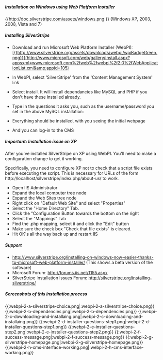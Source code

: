 
##### Installation on Windows using Web Platform Installer

{{http://doc.silverstripe.com/assets/windows.png }}
(Windows XP, 2003, 2008, Vista and 7)

##### Installing SilverStripe
*  Download and run Microsoft Web Platform Installer (WebPI):
[{{http://www.silverstripe.org/assets/downloads/webpi/wpiBadgeGreen.png}}](http://www.microsoft.com/web/gallery/install.aspx?appsxml=www.microsoft.com%2fweb%2fwebpi%2f2.0%2fWebApplicationList.xml&amp;appid=105)

*  In WebPI, select 'SilverStripe' from the 'Content Management System' link
*  Select install. It will install dependancies like MySQL and PHP if you don't have these installed already.
*  Type in the questions it asks you, such as the username/password you set in the above MySQL installation:
*  Everything should be installed, with you seeing the initial webpage
*  And you can log-in to the CMS

##### Important: Installation issue on XP

After you've installed SilverStripe on XP using WebPI. You'll need to make a configuration change to get it working.

Specifically, you need to configure XP not to check that a script file exists before executing the script.  This is necessary for URLs of the form http://localhost/silverstripe/index.php/about-us/ to work.

*  Open IIS Administrator
*  Expand the local computer tree node
*  Expand the Web Sites tree node
*  Right click on "Default Web Site" and select "Properties"
*  Select the "Home Directory" Tab.
*  Click the "Configuration Button towards the bottom on the right
*  Select the "Mappings" Tab
*  Find the .php mapping, select it and click the "Edit" button
*  Make sure the check box "Check that file exists" is cleared.
*  Hit OK's all the way back up and restart IIS

##### Support
*  http://www.silverstripe.org/installing-on-windows-now-easier-thanks-to-microsoft-web-platform-installer/  (This shows a beta version of the software)
*  Microsoft Forum: http://forums.iis.net/1155.aspx
*  SilverStripe Installation Issues Forum: http://silverstripe.org/installing-silverstripe/

##### Screenshots of this installation process
{{:webpi-2-a-silverstripe-choice.png|:webpi-2-a-silverstripe-choice.png}}
{{:webpi-2-b-dependencies.png|:webpi-2-b-dependencies.png}}
{{:webpi-2-c-downloading-and-installaing.png|:webpi-2-c-downloading-and-installaing.png}}
{{:webpi-2-d-installer-questions-step1.png|:webpi-2-d-installer-questions-step1.png}}
{{:webpi-2-e-installer-questions-step2.png|:webpi-2-e-installer-questions-step2.png}}
{{:webpi-2-f-success-message.png|:webpi-2-f-success-message.png}}
{{:webpi-2-g-silverstripe-homepage.png|:webpi-2-g-silverstripe-homepage.png}}
{{:webpi-2-h-cms-interface-working.png|:webpi-2-h-cms-interface-working.png}}
